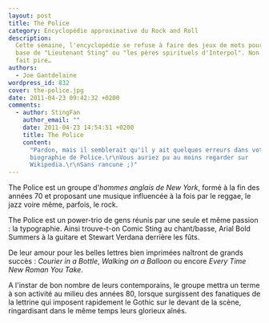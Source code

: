 ```yaml
---
layout: post
title: The Police
category: Encyclopédie approximative du Rock and Roll
description:
  Cette semaine, l'encyclopédie se refuse à faire des jeux de mots pourris à
  base de "Lieutenant Sting" ou "les pères spirituels d'Interpol". Non ! Elle
  fait pire…
authors:
  - Joe Gantdelaine
wordpress_id: 832
cover: the-police.jpg
date: 2011-04-23 09:42:32 +0200
comments:
  - author: StingFan
    author_email: ""
    date: 2011-04-23 14:54:51 +0200
    title: The Police
    content:
      "Pardon, mais il semblerait qu'il y ait quelques erreurs dans votre
      biographie de Police.\r\nVous auriez pu au moins regarder sur
      Wikipedia.\r\nSans rancune ;)"
---
```


The Police est un groupe d'_hommes anglais de New York_, formé à la fin des
années 70 et proposant une musique influencée à la fois par le reggae, le jazz
voire même, parfois, le rock.

The Police est un power-trio de gens réunis par une seule et même passion : la
typographie. Ainsi trouve-t-on Comic Sting au chant/basse, Arial Bold Summers à
la guitare et Stewart Verdana derrière les fûts.

De leur amour pour les belles lettres bien imprimées naîtront de grands succès :
_Courier in a Bottle_, _Walking on a Balloon_ ou encore _Every Time New Roman
You Take_.

A l'instar de bon nombre de leurs contemporains, le groupe mettra un terme à son
activité au milieu des années 80, lorsque surgissent des fanatiques de la
lettrine qui imposent rapidement le Gothic sur le devant de la scène,
ringardisant dans le même temps leurs glorieux aînés.
